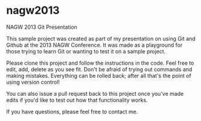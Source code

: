 nagw2013
========

NAGW 2013 Git Presentation

This sample project was created as part of my presentation on using Git and Github at the 2013 NAGW Conference. It was made as a playground for those trying to learn Git or wanting to test it on a sample project.

Please clone this project and follow the instructions in the code. Feel free to edit, add, delete as you see fit. Don't be afraid of trying out commands and making mistakes. Everything can be rolled back; after all that's the point of using version control!

You can also issue a pull request back to this project once you've made edits if you'd like to test out how that functionality works.

If you have questions, please feel free to contact me.
